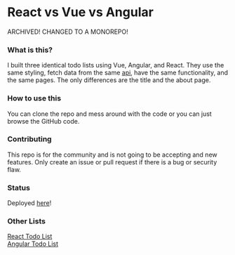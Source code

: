 # React vs Vue vs Angular

ARCHIVED! CHANGED TO A MONOREPO!

### What is this?

I built three identical todo lists using Vue, Angular, and React. They use the same styling, fetch data from the same [api](https://jsonplaceholder.typicode.com/), have the same functionality, and the same pages. The only differences are the title and the about page.

### How to use this

You can clone the repo and mess around with the code or you can just browse the GitHub code.

### Contributing

This repo is for the community and is not going to be accepting and new features. Only create an issue or pull request if there is a bug or security flaw.

### Status

Deployed [here](https://hopeful-lamarr-78eb9b.netlify.app/)! <br />

### Other Lists

[React Todo List](https://github.com/samarmohan/react-todo-list) <br />
[Angular Todo List](https://github.com/samarmohan/angular-todo-list)
